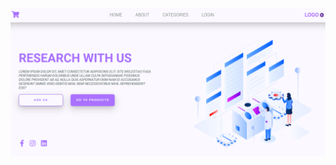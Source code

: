 ![](https://github.com/IrinaSpasova/Landing-Pages/blob/main/05-Isometric-Landing-Page/Untitled.png)
